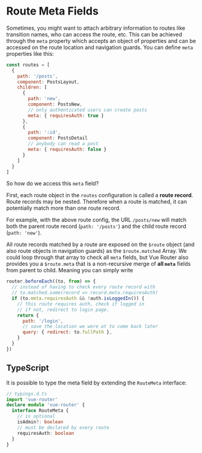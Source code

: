 # Route Meta Fields

Sometimes, you might want to attach arbitrary information to routes like transition names, who can access the route, etc. This can be achieved through the `meta` property which accepts an object of properties and can be accessed on the route location and navigation guards. You can define `meta` properties like this:

```js
const routes = [
  {
    path: '/posts',
    component: PostsLayout,
    children: [
      {
        path: 'new',
        component: PostsNew,
        // only authenticated users can create posts
        meta: { requiresAuth: true }
      },
      {
        path: ':id',
        component: PostsDetail
        // anybody can read a post
        meta: { requiresAuth: false }
      }
    ]
  }
]
```

So how do we access this `meta` field?

<!-- TODO: the explanation about route records should be explained before and things should be moved here -->

First, each route object in the `routes` configuration is called a **route record**. Route records may be nested. Therefore when a route is matched, it can potentially match more than one route record.

For example, with the above route config, the URL `/posts/new` will match both the parent route record (`path: '/posts'`) and the child route record (`path: 'new'`).

All route records matched by a route are exposed on the `$route` object (and also route objects in navigation guards) as the `$route.matched` Array. We could loop through that array to check all `meta` fields, but Vue Router also provides you a `$route.meta` that is a non-recursive merge of **all `meta`** fields from parent to child. Meaning you can simply write

```js
router.beforeEach((to, from) => {
  // instead of having to check every route record with
  // to.matched.some(record => record.meta.requiresAuth)
  if (to.meta.requiresAuth && !auth.isLoggedIn()) {
    // this route requires auth, check if logged in
    // if not, redirect to login page.
    return {
      path: '/login',
      // save the location we were at to come back later
      query: { redirect: to.fullPath },
    }
  }
})
```

## TypeScript

It is possible to type the meta field by extending the `RouteMeta` interface:

```ts
// typings.d.ts
import 'vue-router'
declare module 'vue-router' {
  interface RouteMeta {
    // is optional
    isAdmin?: boolean
    // must be declared by every route
    requiresAuth: boolean
  }
}
```
